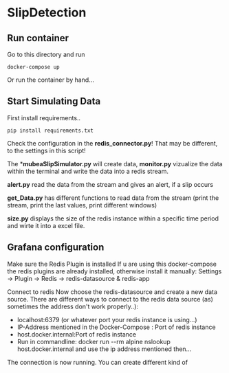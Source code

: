 # SlipDetection

## Run container
Go to this directory and run
```
docker-compose up
```
Or run the container by hand...

## Start Simulating Data

First install requirements..
```
pip install requirements.txt
```

Check the configuration in the **redis_connector.py**! That may be different, to the settings in this script!

The ***mubeaSlipSimulator.py** will create data, **monitor.py** vizualize the data within the terminal and write the data into a redis stream.

**alert.py** read the data from the stream and gives an alert, if a slip occurs

**get_Data.py** has different functions to read data from the stream (print the stream, print the last values, print different windows)

**size.py** displays the size of the redis instance within a specific time period and wirte it into a excel file.


## Grafana configuration
Make sure the Redis Plugin is installed
If u are using this docker-compose the redis plugins are already installed, otherwise install it manually:
Settings -> Plugin -> Redis -> redis-datasource & redis-app

Connect to redis
Now choose the redis-datasource and create a new data source. 
There are different ways to connect to the redis data source (as) sometimes the address don't work properly..):
- localhost:6379 (or whatever port your redis instance is using...)
- IP-Address mentioned in the Docker-Compose : Port of redis instance 
- host.docker.internal:Port of redis instance
- Run in commandline: docker run --rm alpine nslookup host.docker.internal
and use the ip address mentioned then...

The connection is now running. You can create different kind of 